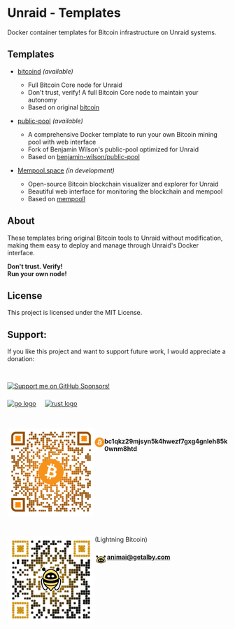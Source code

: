# Unraid - Templates

Docker container templates for Bitcoin infrastructure on Unraid systems.

## Templates

- [bitcoind](https://github.com/bitcoin/bitcoin) *(available)*
  - Full Bitcoin Core node for Unraid
  - Don't trust, verify! A full Bitcoin Core node to maintain your autonomy
  - Based on original [bitcoin](https://github.com/bitcoin/bitcoin)

- [public-pool](https://github.com/benjamin-wilson/public-pool) *(available)*
  - A comprehensive Docker template to run your own Bitcoin mining pool with web interface
  - Fork of Benjamin Wilson's public-pool optimized for Unraid
  - Based on [benjamin-wilson/public-pool](https://github.com/benjamin-wilson/public-pool)

- [Mempool.space](https://github.com/mempool/mempool) *(in development)*
  - Open-source Bitcoin blockchain visualizer and explorer for Unraid
  - Beautiful web interface for monitoring the blockchain and mempool
  - Based on [mempooll](https://github.com/mempool/mempool)

## About

These templates bring original Bitcoin tools to Unraid without modification, making them easy to deploy and manage through Unraid's Docker interface.

**Don't trust. Verify!**  
**Run your own node!**


## License

This project is licensed under the MIT License.

## Support:


If you like this project and want to support future work, I would appreciate a donation:
</p>

<br clear="both">

<p align="left">

<a href="https://github.com/sponsors/AnimaI" target="_blank">
  <img src="https://img.shields.io/badge/Support%20me%20on%20GitHub%20Sponsors!-%23ffffff?style=social&logo=githubsponsors&logoColor=%23ff0000&labelColor=%23FFFFFF" alt="Support me on GitHub Sponsors!" width="240"/>
</a>


<br clear="both">

<p align="left"></p>

###

<!-- Coffee Buttons -->
<div align="left">
<a href="https://ko-fi.com/B0B21BSWAP" target="_blank">
  <img src="https://storage.ko-fi.com/cdn/kofi2.png?v=6" height="36" alt="go logo"  /></a>
  <img width="12" />
<a href="https://www.buymeacoffee.com/_animai" target="_blank">
  <img src="https://cdn.buymeacoffee.com/buttons/v2/default-yellow.png" height="36" alt="rust logo"  /></a>
  <img width="12" />
</div>

<p align="left"></p>

###

##

<br clear="both">

<img align="left" height="200" src="https://raw.githubusercontent.com/AnimaI/SMD-Manager/refs/heads/main/docs/img/btc-qr.svg"  />

###

<img align="left" height="22" src="https://raw.githubusercontent.com/AnimaI/SMD-Manager/main/docs/img/bitcoin.svg"  />

###

<h4 align="left">bc1qkz29mjsyn5k4hwezf7gxg4gnleh85k0wnm8htd</h4>

###

<br clear="both">

<p align="left">

###

##

<br clear="both">(Lightning Bitcoin)
<a href="https://getalby.com/p/animai" target="_blank">
  <img align="left" height="200" src="https://raw.githubusercontent.com/AnimaI/SMD-Manager/main/docs/img/qr-alby.svg" />
</a>

###

<img align="left" height="28" src="https://raw.githubusercontent.com/AnimaI/SMD-Manager/main/docs/img/alby_icon.svg"  />

###

<h4 align="left"><a href="https://getalby.com/p/animai">animai@getalby.com</a></h4></p>

###

